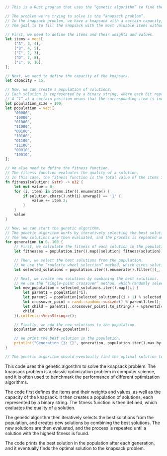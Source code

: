 ```rust
// This is a Rust program that uses the “genetic algorithm” to find the optimal solution to a problem.

// The problem we're trying to solve is the “knapsack problem”.
// In the knapsack problem, we have a knapsack with a certain capacity, and a set of items with different weights and values.
// The goal is to fill the knapsack with the most valuable items without exceeding the knapsack's capacity.

// First, we need to define the items and their weights and values.
let items = vec![
    ("A", 3, 4),
    ("B", 4, 5),
    ("C", 2, 3),
    ("D", 7, 8),
    ("E", 9, 10),
];

// Next, we need to define the capacity of the knapsack.
let capacity = 15;

// Now, we can create a population of solutions.
// Each solution is represented by a binary string, where each bit represents an item.
// A “1” at a certain position means that the corresponding item is included in the solution, while a “0” means that the item is not included.
let population_size = 100;
let population = vec![
    "00000",
    "10000",
    "01000",
    "11000",
    "00100",
    "10100",
    "01100",
    "11100",
    "00010",
    "10010",
];

// We also need to define the fitness function.
// The fitness function evaluates the quality of a solution.
// In this case, the fitness function is the total value of the items in the knapsack.
fn fitness(solution: &str) -> u32 {
    let mut value = 0;
    for (i, item) in items.iter().enumerate() {
        if solution.chars().nth(i).unwrap() == '1' {
            value += item.2;
        }
    }
    value
}

// Now, we can start the genetic algorithm.
// The genetic algorithm works by iteratively selecting the best solutions from the population, and then creating new solutions by combining the best solutions.
// The new solutions are then evaluated, and the process is repeated until a solution with the highest fitness is found.
for generation in 0..100 {
    // First, we calculate the fitness of each solution in the population.
    let fitnesses = population.iter().map(|solution| fitness(solution)).collect();

    // Then, we select the best solutions from the population.
    // We use the “roulette wheel selection” method, which gives solutions with higher fitness a higher chance of being selected.
    let selected_solutions = population.iter().enumerate().filter(|(_, fitness)| fitnesses[*fitness] > 0).map(|(i, _)| i).collect::<Vec<usize>>();

    // Next, we create new solutions by combining the best solutions.
    // We use the “single-point crossover” method, which randomly selects a point in the two solutions and swaps the bits after that point.
    let new_population = selected_solutions.iter().map(|i| {
        let parent1 = population[*i];
        let parent2 = population[selected_solutions[(i + 1) % selected_solutions.len()]];
        let crossover_point = rand::random::<usize>() % parent1.len();
        let child = parent1[..crossover_point].to_string() + &parent2[crossover_point..];
        child
    }).collect::<Vec<String>>();

    // Finally, we add the new solutions to the population.
    population.extend(new_population);

    // We print the best solution in the population.
    println!("Generation {}: {}", generation, population.iter().max_by(|a, b| fitness(a).cmp(&fitness(b))).unwrap());
}

// The genetic algorithm should eventually find the optimal solution to the knapsack problem.
```

This code uses the genetic algorithm to solve the knapsack problem. The knapsack problem is a classic optimization problem in computer science, and it is often used to benchmark the performance of different optimization algorithms.

The code first defines the items and their weights and values, as well as the capacity of the knapsack. It then creates a population of solutions, each represented by a binary string. The fitness function is then defined, which evaluates the quality of a solution.

The genetic algorithm then iteratively selects the best solutions from the population, and creates new solutions by combining the best solutions. The new solutions are then evaluated, and the process is repeated until a solution with the highest fitness is found.

The code prints the best solution in the population after each generation, and it eventually finds the optimal solution to the knapsack problem.
